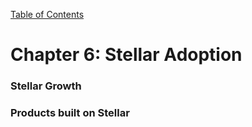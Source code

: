 [Table of Contents](index.md)
# Chapter 6: Stellar Adoption
### Stellar Growth
### Products built on Stellar
